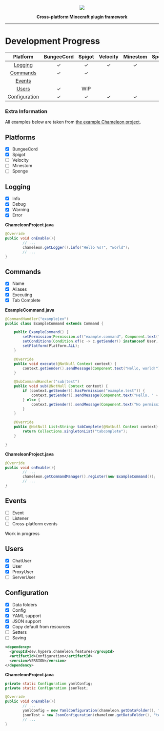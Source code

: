 <div align="center">
    <img src="https://i.hypera.dev/assets/chameleon@750x150.png" />
    <p><strong>Cross-platform Minecraft plugin framework</strong></p>
</div>

-----------

# Development Progress

|            Platform             | BungeeCord | Spigot | Velocity | Minestom | Sponge |
|:-------------------------------:|:----------:|:------:|:--------:|:--------:|:------:|
|       [Logging](#Logging)       |     ✓      |   ✓    |    ✓     |    ✓     |   ✓    |
|      [Commands](#Commands)      |     ✓      |   ✓    |          |          |        |
|        [Events](#Events)        |            |        |          |          |        |
|         [Users](#Users)         |     ✓      |  WIP   |          |          |        |
| [Configuration](#Configuration) |     ✓      |   ✓    |    ✓     |    ✓     |   ✓    |

### Extra Information

All examples below are taken from [the example Chameleon project](https://github.com/HyperaOfficial/ChameleonProject).

## Platforms
 - [x] BungeeCord
 - [x] Spigot
 - [ ] Velocity
 - [ ] Minestom
 - [ ] Sponge

## Logging
 - [x] Info
 - [x] Debug
 - [x] Warning
 - [x] Error

**ChameleonProject.java**
```java
@Override
public void onEnable(){
        // ...
        chameleon.getLogger().info("Hello %s!", "world");
        // ...
}
```

## Commands
 - [x] Name
 - [x] Aliases
 - [x] Executing
 - [x] Tab Complete

**ExampleCommand.java**
```java
@CommandHandler("example|ex")
public class ExampleCommand extends Command {

	public ExampleCommand() {
		setPermission(Permission.of("example.command", Component.text("No permission.", NamedTextColor.RED)));
		setConditions(Condition.of(c -> c.getSender() instanceof User, Component.text("This command can only be used in-game.", NamedTextColor.RED)));
		setPlatform(Platform.ALL);
	}

	@Override
	public void execute(@NotNull Context context) {
		context.getSender().sendMessage(Component.text("Hello, world!"));
	}

	@SubCommandHandler("sub|test")
	public void sub(@NotNull Context context) {
		if (context.getSender().hasPermission("example.test")) {
			context.getSender().sendMessage(Component.text("Hello, " + (context.getArgs().length > 0 ? context.getArgs()[0] : context.getSender().getName()) + "!"));
		} else {
			context.getSender().sendMessage(Component.text("No permission.", NamedTextColor.RED));
		}
	}

	@Override
	public @NotNull List<String> tabComplete(@NotNull Context context) {
		return Collections.singletonList("tabcomplete");
	}

}
```

**ChameleonProject.java**
```java
@Override
public void onEnable(){
        // ...
        chameleon.getCommandManager().register(new ExampleCommand());
        // ...
}
```

## Events

* [ ] Event
* [ ] Listener
* [ ] Cross-platform events

Work in progress

## Users

 - [x] ChatUser
 - [x] User
 - [x] ProxyUser
 - [ ] ServerUser

## Configuration

 - [x] Data folders
 - [x] Config
 - [x] YAML support
 - [x] JSON support
 - [x] Copy default from resources
 - [ ] Setters
 - [ ] Saving

```xml
<dependency>
  <groupId>dev.hypera.chameleon.features</groupId>
  <artifactId>Configuration</artifactId>
  <version>VERSION</version>
</dependency>
```

**ChameleonProject.java**
```java
private static Configuration yamlConfig;
private static Configuration jsonTest;

@Override
public void onEnable(){
        // ...
        yamlConfig = new YamlConfiguration(chameleon.getDataFolder(), "config.yml", true);
        jsonTest = new JsonConfiguration(chameleon.getDataFolder(), "test.json", true);
        // ...
}
```